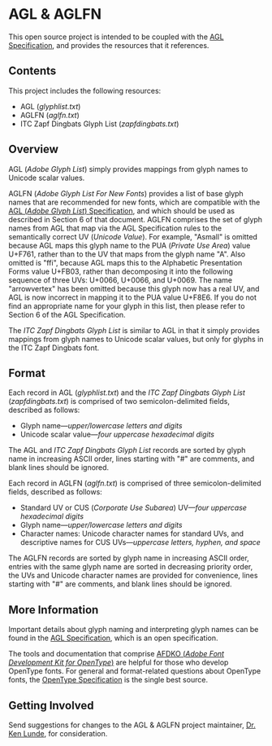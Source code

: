 # AGL & AGLFN

This open source project is intended to be coupled with the
[AGL Specification](https://github.com/adobe-type-tools/agl-specification),
and provides the resources that it references.

## Contents

This project includes the following resources:

* AGL (*glyphlist.txt*)
* AGLFN (*aglfn.txt*)
* ITC Zapf Dingbats Glyph List (*zapfdingbats.txt*)

## Overview

AGL (*Adobe Glyph List*) simply provides mappings from glyph names to Unicode
scalar values.

AGLFN (*Adobe Glyph List For New Fonts*) provides a list of base glyph names
that are recommended for new fonts, which are compatible with the
[AGL (*Adobe Glyph List*) Specification](https://github.com/adobe-type-tools/agl-specification),
and which should be used as described in Section 6 of that document.
AGLFN comprises the set of glyph names from AGL that map via the
AGL Specification rules to the semantically correct UV (*Unicode Value*).
For example, "Asmall" is omitted because AGL maps this glyph name to the
PUA (*Private Use Area*) value U+F761, rather than to the UV that maps from
the glyph name "A".
Also omitted is "ffi", because AGL maps this to the
Alphabetic Presentation Forms value U+FB03, rather than decomposing it into
the following sequence of three UVs: U+0066, U+0066, and U+0069.
The name "arrowvertex" has been omitted because this glyph now has a real UV,
and AGL is now incorrect in mapping it to the PUA value U+F8E6.
If you do not find an appropriate name for your glyph in this list, then
please refer to Section 6 of the AGL Specification.

The *ITC Zapf Dingbats Glyph List* is similar to AGL in that it simply
provides mappings from glyph names to Unicode scalar values, but only
for glyphs in the ITC Zapf Dingbats font.

## Format

Each record in AGL (*glyphlist.txt*) and the *ITC Zapf Dingbats Glyph List*
(*zapfdingbats.txt*) is comprised of two semicolon-delimited fields, described
as follows:

* Glyph name—*upper/lowercase letters and digits*
* Unicode scalar value—*four uppercase hexadecimal digits*

The AGL and *ITC Zapf Dingbats Glyph List* records are sorted by glyph name
in increasing ASCII order, lines starting with "#" are comments, and blank
lines should be ignored.

Each record in AGLFN (*aglfn.txt*) is comprised of three semicolon-delimited
fields, described as follows:

* Standard UV or CUS (*Corporate Use Subarea*) UV—*four uppercase hexadecimal digits*
* Glyph name—*upper/lowercase letters and digits*
* Character names: Unicode character names for standard UVs, and descriptive names
  for CUS UVs—*uppercase letters, hyphen, and space*

The AGLFN records are sorted by glyph name in increasing ASCII order, entries
with the same glyph name are sorted in decreasing priority order, the UVs and
Unicode character names are provided for convenience, lines starting with "#"
are comments, and blank lines should be ignored.

## More Information

Important details about glyph naming and interpreting glyph names can be found
in the
[AGL Specification](https://github.com/adobe-type-tools/agl-specification),
which is an open specification.

The tools and documentation that comprise
[AFDKO (*Adobe Font Development Kit for OpenType*)](http://www.adobe.com/devnet/opentype/afdko.html)
are helpful for those who develop OpenType fonts. For general and
format-related questions about OpenType fonts, the
[OpenType Specification](http://www.microsoft.com/typography/otspec/)
is the single best source.

## Getting Involved

Send suggestions for changes to the AGL & AGLFN project maintainer,
[Dr. Ken Lunde](mailto:lunde@adobe.com?subject=[GitHub]%20AGL%20&%20AGLFN),
for consideration.
